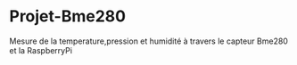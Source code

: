 # Projet-Bme280
 Mesure de la temperature,pression et humidité à travers le capteur Bme280 et la RaspberryPi
